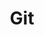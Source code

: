 ---
title: "Git"
layout: category-new
category: Git
permalink: /category/git/
author_profile: true
---